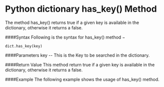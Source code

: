 # Python dictionary has_key() Method

The method has_key() returns true if a given key is available in the dictionary, otherwise it returns a false.

####Syntax
Following is the syntax for has_key() method −
```
dict.has_key(key)
```

####Parameters
key -- This is the Key to be searched in the dictionary.

####Return Value
This method return true if a given key is available in the dictionary, otherwise it returns a false.

####Example
The following example shows the usage of has_key() method.